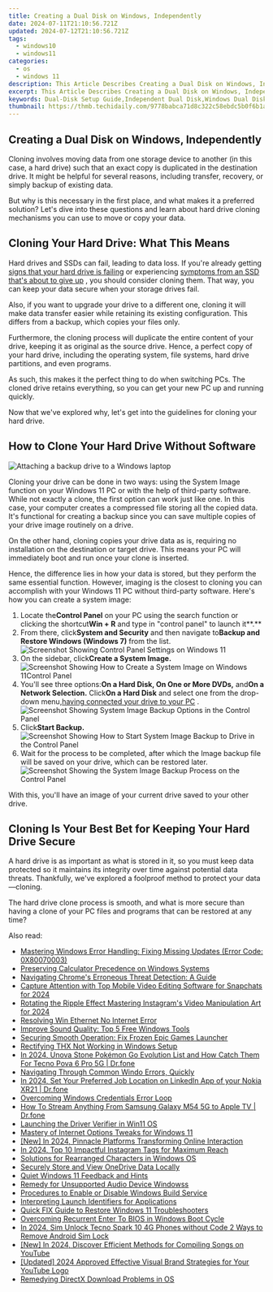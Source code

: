 ```yaml
---
title: Creating a Dual Disk on Windows, Independently
date: 2024-07-11T21:10:56.721Z
updated: 2024-07-12T21:10:56.721Z
tags:
  - windows10
  - windows11
categories:
  - os
  - windows 11
description: This Article Describes Creating a Dual Disk on Windows, Independently
excerpt: This Article Describes Creating a Dual Disk on Windows, Independently
keywords: Dual-Disk Setup Guide,Independent Dual Disk,Windows Dual Disk Creation,Separate Hard Drive in Windows,Two Drives on PC Windows,Individual Dual Disk Windows,Independent Windows Dual Storage
thumbnail: https://thmb.techidaily.com/9778babca71d8c322c58ebdc5b0f6b1ae6df8f808a7e29b4ee7032e1868f5ab0.jpg
---
```


## Creating a Dual Disk on Windows, Independently

 Cloning involves moving data from one storage device to another (in this case, a hard drive) such that an exact copy is duplicated in the destination drive. It might be helpful for several reasons, including transfer, recovery, or simply backup of existing data.

 But why is this necessary in the first place, and what makes it a preferred solution? Let's dive into these questions and learn about hard drive cloning mechanisms you can use to move or copy your data.

## Cloning Your Hard Drive: What This Means

 Hard drives and SSDs can fail, leading to data loss. If you're already getting [signs that your hard drive is failing](https://www.makeuseof.com/tag/5-signs-hard-drive-lifetime/) or experiencing [symptoms from an SSD that's about to give up](https://www.makeuseof.com/tag/5-warning-signs-ssd-break-fail/) , you should consider cloning them. That way, you can keep your data secure when your storage drives fail.

 Also, if you want to upgrade your drive to a different one, cloning it will make data transfer easier while retaining its existing configuration. This differs from a backup, which copies your files only.

 Furthermore, the cloning process will duplicate the entire content of your drive, keeping it as original as the source drive. Hence, a perfect copy of your hard drive, including the operating system, file systems, hard drive partitions, and even programs.

 As such, this makes it the perfect thing to do when switching PCs. The cloned drive retains everything, so you can get your new PC up and running quickly.

 Now that we've explored why, let's get into the guidelines for cloning your hard drive.

## How to Clone Your Hard Drive Without Software

![Attaching a backup drive to a Windows laptop](https://static1.makeuseofimages.com/wordpress/wp-content/uploads/2023/04/attaching-a-backup-drive-to-a-windows-laptop.jpg)

 Cloning your drive can be done in two ways: using the System Image function on your Windows 11 PC or with the help of third-party software. While not exactly a clone, the first option can work just like one. In this case, your computer creates a compressed file storing all the copied data. It's functional for creating a backup since you can save multiple copies of your drive image routinely on a drive.

 On the other hand, cloning copies your drive data as is, requiring no installation on the destination or target drive. This means your PC will immediately boot and run once your clone is inserted.

 Hence, the difference lies in how your data is stored, but they perform the same essential function. However, imaging is the closest to cloning you can accomplish with your Windows 11 PC without third-party software. Here's how you can create a system image:

1. Locate the**Control Panel** on your PC using the search function or clicking the shortcut**Win + R** and type in "control panel" to launch it**.**
2. From there, click**System and Security** and then navigate to**Backup and Restore Windows (Windows 7)** from the list.  
![Screenshot Showing Control Panel Settings on Windows 11](https://static1.makeuseofimages.com/wordpress/wp-content/uploads/2023/03/backup-and-restore-2.jpg)
3. On the sidebar, click**Create a System Image.**  
![Screenshot Showing How to Create a System Image on Windows 11Control Panel](https://static1.makeuseofimages.com/wordpress/wp-content/uploads/2023/03/screenshot-showing-how-to-create-a-system-image-on-windows-11control-panel.jpg)
4. You'll see three options:**On a Hard Disk, On One or More DVDs,** and**On a Network Selection.** Click**On a Hard Disk** and select one from the drop-down menu,[having connected your drive to your PC](https://www.makeuseof.com/tag/connect-get-data-off-hard-drive/) .  
![Screenshot Showing System Image Backup Options in the Control Panel](https://static1.makeuseofimages.com/wordpress/wp-content/uploads/2023/03/screenshot-showing-system-image-backup-options-in-the-control-panel.jpeg)
5. Click**Start Backup.**  
![Screenshot Showing How to Start System Image Backup to Drive in the Control Panel](https://static1.makeuseofimages.com/wordpress/wp-content/uploads/2023/03/screenshot-showing-how-to-start-system-image-backup-to-drive-in-the-control-panel.jpg)
6. Wait for the process to be completed, after which the Image backup file will be saved on your drive, which can be restored later.  
![Screenshot Showing the System Image Backup Process on the Control Panel](https://static1.makeuseofimages.com/wordpress/wp-content/uploads/2023/03/screenshot-showing-the-system-image-backup-process-on-the-control-panel.jpg)

 With this, you'll have an image of your current drive saved to your other drive.

## Cloning Is Your Best Bet for Keeping Your Hard Drive Secure

 A hard drive is as important as what is stored in it, so you must keep data protected so it maintains its integrity over time against potential data threats. Thankfully, we've explored a foolproof method to protect your data—cloning.

 The hard drive clone process is smooth, and what is more secure than having a clone of your PC files and programs that can be restored at any time?


<ins class="adsbygoogle"
     style="display:block"
     data-ad-format="autorelaxed"
     data-ad-client="ca-pub-7571918770474297"
     data-ad-slot="1223367746"></ins>



<ins class="adsbygoogle"
     style="display:block"
     data-ad-client="ca-pub-7571918770474297"
     data-ad-slot="8358498916"
     data-ad-format="auto"
     data-full-width-responsive="true"></ins>



<span class="atpl-alsoreadstyle">Also read:</span>
<div><ul>
<li><a href="https://windows11.techidaily.com/mastering-windows-error-handling-fixing-missing-updates-error-code-0x80070003/"><u>Mastering Windows Error Handling: Fixing Missing Updates (Error Code: 0X80070003)</u></a></li>
<li><a href="https://windows11.techidaily.com/preserving-calculator-precedence-on-windows-systems/"><u>Preserving Calculator Precedence on Windows Systems</u></a></li>
<li><a href="https://windows11.techidaily.com/navigating-chromes-erroneous-threat-detection-a-guide/"><u>Navigating Chrome's Erroneous Threat Detection: A Guide</u></a></li>
<li><a href="https://snapchat-videos.techidaily.com/capture-attention-with-top-mobile-video-editing-software-for-snapchats-for-2024/"><u>Capture Attention with Top Mobile Video Editing Software for Snapchats for 2024</u></a></li>
<li><a href="https://instagram-video-files.techidaily.com/rotating-the-ripple-effect-mastering-instagrams-video-manipulation-art-for-2024/"><u>Rotating the Ripple Effect  Mastering Instagram's Video Manipulation Art for 2024</u></a></li>
<li><a href="https://windows11.techidaily.com/resolving-win-ethernet-no-internet-error/"><u>Resolving Win Ethernet No Internet Error</u></a></li>
<li><a href="https://windows11.techidaily.com/improve-sound-quality-top-5-free-windows-tools/"><u>Improve Sound Quality: Top 5 Free Windows Tools</u></a></li>
<li><a href="https://windows11.techidaily.com/securing-smooth-operation-fix-frozen-epic-games-launcher/"><u>Securing Smooth Operation: Fix Frozen Epic Games Launcher</u></a></li>
<li><a href="https://windows11.techidaily.com/rectifying-thx-not-working-in-windows-setup/"><u>Rectifying THX Not Working in Windows Setup</u></a></li>
<li><a href="https://pokemon-go-android.techidaily.com/in-2024-unova-stone-pokemon-go-evolution-list-and-how-catch-them-for-tecno-pova-6-pro-5g-drfone-by-drfone-virtual-android/"><u>In 2024, Unova Stone Pokémon Go Evolution List and How Catch Them For Tecno Pova 6 Pro 5G | Dr.fone</u></a></li>
<li><a href="https://windows11.techidaily.com/navigating-through-common-windo-errors-quickly/"><u>Navigating Through Common Windo Errors, Quickly</u></a></li>
<li><a href="https://location-social.techidaily.com/in-2024-set-your-preferred-job-location-on-linkedin-app-of-your-nokia-xr21-drfone-by-drfone-virtual-android/"><u>In 2024, Set Your Preferred Job Location on LinkedIn App of your Nokia XR21 | Dr.fone</u></a></li>
<li><a href="https://windows11.techidaily.com/overcoming-windows-credentials-error-loop/"><u>Overcoming Windows Credentials Error Loop</u></a></li>
<li><a href="https://screen-mirror.techidaily.com/how-to-stream-anything-from-samsung-galaxy-m54-5g-to-apple-tv-drfone-by-drfone-android/"><u>How To Stream Anything From Samsung Galaxy M54 5G to Apple TV | Dr.fone</u></a></li>
<li><a href="https://windows11.techidaily.com/launching-the-driver-verifier-in-win11-os/"><u>Launching the Driver Verifier in Win11 OS</u></a></li>
<li><a href="https://windows11.techidaily.com/mastery-of-internet-options-tweaks-for-windows-11/"><u>Mastery of Internet Options Tweaks for Windows 11</u></a></li>
<li><a href="https://screen-sharing-recording.techidaily.com/new-in-2024-pinnacle-platforms-transforming-online-interaction/"><u>[New] In 2024, Pinnacle Platforms Transforming Online Interaction</u></a></li>
<li><a href="https://instagram-video-files.techidaily.com/in-2024-top-10-impactful-instagram-tags-for-maximum-reach/"><u>In 2024, Top 10 Impactful Instagram Tags for Maximum Reach</u></a></li>
<li><a href="https://windows11.techidaily.com/solutions-for-rearranged-characters-in-windows-os/"><u>Solutions for Rearranged Characters in Windows OS</u></a></li>
<li><a href="https://windows11.techidaily.com/securely-store-and-view-onedrive-data-locally/"><u>Securely Store and View OneDrive Data Locally</u></a></li>
<li><a href="https://windows11.techidaily.com/quiet-windows-11-feedback-and-hints/"><u>Quiet Windows 11 Feedback and Hints</u></a></li>
<li><a href="https://windows11.techidaily.com/remedy-for-unsupported-audio-device-windowss/"><u>Remedy for Unsupported Audio Device Windowss</u></a></li>
<li><a href="https://windows11.techidaily.com/procedures-to-enable-or-disable-windows-build-service/"><u>Procedures to Enable or Disable Windows Build Service</u></a></li>
<li><a href="https://windows11.techidaily.com/interpreting-launch-identifiers-for-applications/"><u>Interpreting Launch Identifiers for Applications</u></a></li>
<li><a href="https://windows11.techidaily.com/quick-fix-guide-to-restore-windows-11-troubleshooters/"><u>Quick FIX Guide to Restore Windows 11 Troubleshooters</u></a></li>
<li><a href="https://windows11.techidaily.com/overcoming-recurrent-enter-to-bios-in-windows-boot-cycle/"><u>Overcoming Recurrent Enter To BIOS in Windows Boot Cycle</u></a></li>
<li><a href="https://sim-unlock.techidaily.com/in-2024-sim-unlock-tecno-spark-10-4g-phones-without-code-2-ways-to-remove-android-sim-lock-by-drfone-android/"><u>In 2024, Sim Unlock Tecno Spark 10 4G Phones without Code 2 Ways to Remove Android Sim Lock</u></a></li>
<li><a href="https://facebook-video-share.techidaily.com/new-in-2024-discover-efficient-methods-for-compiling-songs-on-youtube/"><u>[New] In 2024, Discover Efficient Methods for Compiling Songs on YouTube</u></a></li>
<li><a href="https://facebook-video-footage.techidaily.com/updated-2024-approved-effective-visual-brand-strategies-for-your-youtube-logo/"><u>[Updated] 2024 Approved  Effective Visual Brand Strategies for Your YouTube Logo</u></a></li>
<li><a href="https://windows11.techidaily.com/remedying-directx-download-problems-in-os/"><u>Remedying DirectX Download Problems in OS</u></a></li>
</ul></div>
